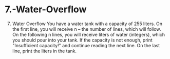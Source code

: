 # 7.-Water-Overflow
7.	Water Overflow
You have a water tank with a capacity of 255 liters. On the first line, you will receive n – the number of lines, which will follow. On the following n lines, you will receive liters of water (integers), which you should pour into your tank. If the capacity is not enough, print "Insufficient capacity!" and continue reading the next line. On the last line, print the liters in the tank.
